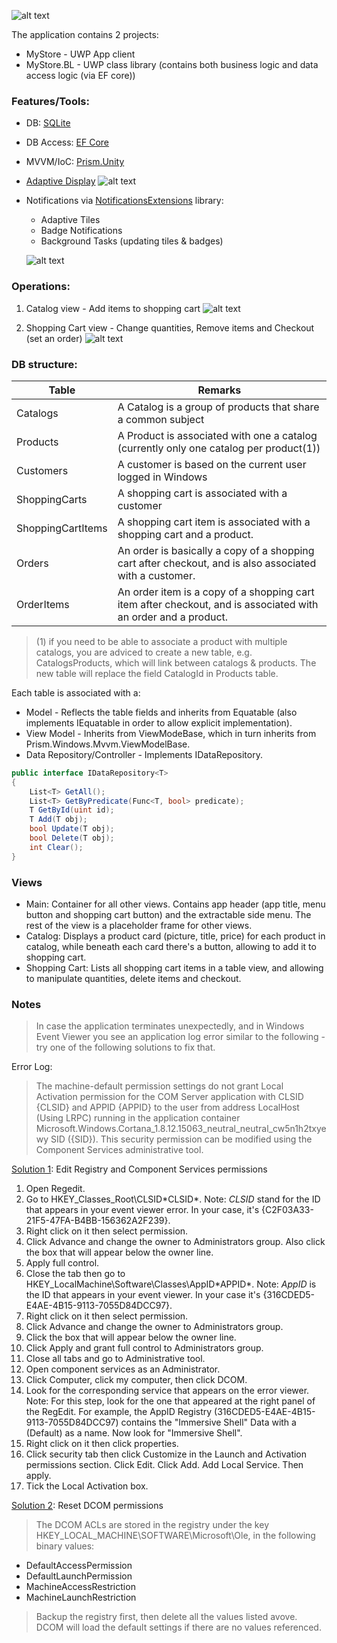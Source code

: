 ![alt text](https://github.com/PrisonerM13/MyStore/blob/master/Start.gif "Start Screen")

The application contains 2 projects:
+ MyStore - UWP App client
+ MyStore.BL - UWP class library (contains both business logic and data access logic (via EF core))

### Features/Tools:
+ DB: [SQLite](https://www.sqlite.org/)
+ DB Access: [EF Core](https://www.nuget.org/packages/Microsoft.EntityFrameworkCore.Tools/)
+ MVVM/IoC: [Prism.Unity](https://www.nuget.org/packages/Prism.Unity/6.3.0)
+ [Adaptive Display](https://docs.microsoft.com/en-us/uwp/api/windows.ui.xaml.visualstatemanager)
![alt text](https://github.com/PrisonerM13/MyStore/blob/master/AdaptiveDisplay.gif "Adaptive Display")
+ Notifications via [NotificationsExtensions](https://www.nuget.org/packages/NotificationsExtensions.Win10/ "Notifications Extensions") library:
	- Adaptive Tiles
	- Badge Notifications
	- Background Tasks (updating tiles & badges)
		
	![alt text](https://github.com/PrisonerM13/MyStore/blob/master/LiveTile.gif "Live Tile")

### Operations:
1. Catalog view - Add items to shopping cart
![alt text](https://github.com/PrisonerM13/MyStore/blob/master/Badges.gif "Add Items")

2. Shopping Cart view - Change quantities, Remove items and Checkout (set an order)
![alt text](https://github.com/PrisonerM13/MyStore/blob/master/ShoppingCart.gif "Shopping Cart")

### DB structure:
| Table             | Remarks   
| ----------------- | ------------- 
| Catalogs          | A Catalog is a group of products that share a common subject
| Products          | A Product is associated with one a catalog (currently only one catalog per product(1))
| Customers         | A customer is based on the current user logged in Windows
| ShoppingCarts     | A shopping cart is associated with a customer
| ShoppingCartItems | A shopping cart item is associated with a shopping cart and a product.
| Orders            | An order is basically a copy of a shopping cart after checkout, and is also associated with a customer.
| OrderItems        | An order item is a copy of a shopping cart item after checkout, and is associated with an order and a product.

> (1) if you need to be able to associate a product with multiple catalogs, 
> you are adviced to create a new table, e.g. CatalogsProducts, which will link between catalogs & products.
> The new table will replace the field CatalogId in Products table.

Each table is associated with a:
- Model - Reflects the table fields and inherits from Equatable<T> (also implements IEquatable<T> in order to allow explicit implementation).
- View Model - Inherits from ViewModeBase<T>, which in turn inherits from Prism.Windows.Mvvm.ViewModelBase.
- Data Repository/Controller - Implements IDataRepository<T>.

```C#
public interface IDataRepository<T>
{
	List<T> GetAll();
	List<T> GetByPredicate(Func<T, bool> predicate);
	T GetById(uint id);
	T Add(T obj);
	bool Update(T obj);
	bool Delete(T obj);
	int Clear();
}
```

### Views
- Main: Container for all other views. Contains app header (app title, menu button and shopping cart button) and the extractable side menu. The rest of the view is a placeholder frame for other views.
- Catalog: Displays a product card (picture, title, price) for each product in catalog, while beneath each card there's a button, allowing to add it to shopping cart.
- Shopping Cart: Lists all shopping cart items in a table view, and allowing to manipulate quantities, delete items and checkout.

### Notes
> In case the application terminates unexpectedly, and in Windows Event Viewer you see an application log error
> similar to the following - try one of the following solutions to fix that.

Error Log:
> The machine-default permission settings do not grant Local Activation permission for the COM Server application 
> with CLSID {CLSID} and APPID {APPID} to the user from address LocalHost (Using LRPC) running in the application 
> container Microsoft.Windows.Cortana_1.8.12.15063_neutral_neutral_cw5n1h2txyewy SID ({SID}). 
> This security permission can be modified using the Component Services administrative tool.

[Solution 1](https://answers.microsoft.com/en-us/windows/forum/windows8_1-winapps/weather-application/e4630db3-50c2-4cc5-9813-f089494a1145?auth=1):
Edit Registry and Component Services permissions
1. Open Regedit.
2. Go to HKEY_Classes_Root\CLSID\*CLSID*.
	Note: *CLSID* stand for the ID that appears in your event viewer error. In your case, it's {C2F03A33-21F5-47FA-B4BB-156362A2F239}. 
3. Right click on it then select permission. 
4. Click Advance and change the owner to Administrators group. Also click the box that will appear below the owner line.
5. Apply full control.
6. Close the tab then go to HKEY_LocalMachine\Software\Classes\AppID\*APPID*.
	Note: *AppID* is the ID that appears in your event viewer. In your case it's {316CDED5-E4AE-4B15-9113-7055D84DCC97}.
7. Right click on it then select permission.
8. Click Advance and change the owner to Administrators group.
9. Click the box that will appear below the owner line.
10. Click Apply and grant full control to Administrators group.
11. Close all tabs and go to Administrative tool.
12. Open component services as an Administrator.
13. Click Computer, click my computer, then click DCOM.
14. Look for the corresponding service that appears on the error viewer.
	Note: For this step, look for the one that appeared at the right panel of the RegEdit. For example, the AppID Registry (316CDED5-E4AE-4B15-9113-7055D84DCC97) contains the "Immersive Shell" Data with a (Default) as a name. Now look for "Immersive Shell".
15. Right click on it then click properties.
16. Click security tab then click Customize in the Launch and Activation permissions section. Click Edit. Click Add. Add Local Service. Then apply.
17. Tick the Local Activation box.

[Solution 2](https://social.technet.microsoft.com/Forums/en-US/7742f039-70af-49b5-b37e-9597da743971/event-id-10016-the-applicationspecific-permission-settings-do-not-grant-local-activation?forum=win10itprogeneral):
Reset DCOM permissions

> The DCOM ACLs are stored in the registry under the key HKEY_LOCAL_MACHINE\SOFTWARE\Microsoft\Ole, 
> in the following binary values:
+ DefaultAccessPermission
+ DefaultLaunchPermission
+ MachineAccessRestriction
+ MachineLaunchRestriction

> Backup the registry first, then delete all the values listed avove.
> DCOM will load the default settings if there are no values referenced.
